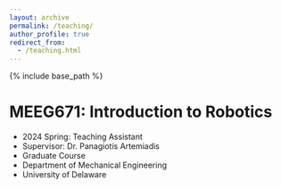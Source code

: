 ```yaml
---
layout: archive
permalink: /teaching/
author_profile: true
redirect_from:
  - /teaching.html
---
```


{% include base_path %}

MEEG671: Introduction to Robotics
======
* 2024 Spring: Teaching Assistant
* Supervisor: Dr. Panagiotis Artemiadis
* Graduate Course
* Department of Mechanical Engineering
* University of Delaware
